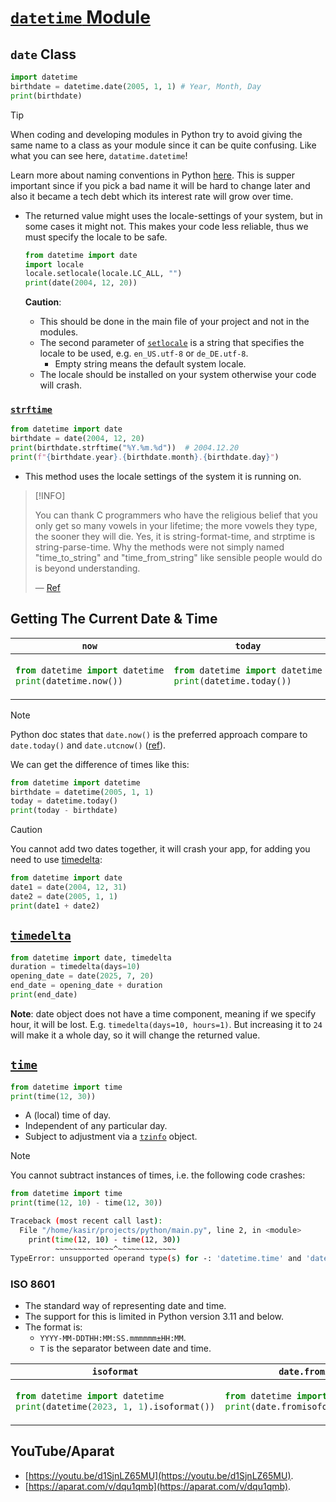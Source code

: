# [`datetime` Module](https://docs.python.org/3/library/datetime.html)

## `date` Class

```py
import datetime
birthdate = datetime.date(2005, 1, 1) # Year, Month, Day
print(birthdate)
```

> [!TIP]
>
> When coding and developing modules in Python try to avoid giving the same name to a class as your module since it can be quite confusing. Like what you can see here, `datatime.datetime`!
>
> Learn more about naming conventions in Python [here](https://peps.python.org/pep-0008/#naming-conventions). This is supper important since if you pick a bad name it will be hard to change later and also it became a tech debt which its interest rate will grow over time.

- The returned value might uses the locale-settings of your system, but in some cases it might not. This makes your code less reliable, thus we must specify the locale to be safe.

  ```py
  from datetime import date
  import locale
  locale.setlocale(locale.LC_ALL, "")
  print(date(2004, 12, 20))
  ```

  **Caution**:

  - This should be done in the main file of your project and not in the modules.
  - The second parameter of [`setlocale`](https://docs.python.org/3/library/locale.html#locale.setlocale) is a string that specifies the locale to be used, e.g. `en_US.utf-8` or `de_DE.utf-8`.
    - Empty string means the default system locale.
  - The locale should be installed on your system otherwise your code will crash.

### [`strftime`](https://docs.python.org/3/library/datetime.html#datetime.date.strftime)

```py
from datetime import date
birthdate = date(2004, 12, 20)
print(birthdate.strftime("%Y.%m.%d"))  # 2004.12.20
print(f"{birthdate.year}.{birthdate.month}.{birthdate.day}")
```

- This method uses the locale settings of the system it is running on.

> [!INFO]
>
> You can thank C programmers who have the religious belief that you only get so many vowels in your lifetime; the more vowels they type, the sooner they will die. Yes, it is string-format-time, and strptime is string-parse-time. Why the methods were not simply named "time_to_string" and "time_from_string" like sensible people would do is beyond understanding.
>
> &mdash; [Ref](https://stackoverflow.com/questions/50066116/meaning-of-strf-in-strftime#comment87149446_50066116)

## Getting The Current Date & Time

<table>
<thead><tr>
<th><code>now</code></th>
<th><code>today</code></th>
<th><code>utcnow</code></th>
</tr></thead>
<tbody><tr><td>

```py
from datetime import datetime
print(datetime.now())
```

</td><td>

```py
from datetime import datetime
print(datetime.today())
```

</td><td>

```py
from datetime import datetime
print(datetime.utcnow())
```

</td></tr></tbody>
</table>

> [!NOTE]
>
> Python doc states that `date.now()` is the preferred approach compare to `date.today()` and `date.utcnow()` ([ref](https://docs.python.org/3/library/datetime.html#datetime.datetime.now)).

We can get the difference of times like this:

```py
from datetime import datetime
birthdate = datetime(2005, 1, 1)
today = datetime.today()
print(today - birthdate)
```

> [!CAUTION]
>
> You cannot add two dates together, it will crash your app, for adding you need to use [timedelta](#timedelta):
>
> ```py
> from datetime import date
> date1 = date(2004, 12, 31)
> date2 = date(2005, 1, 1)
> print(date1 + date2)
> ```

## [`timedelta`](https://docs.python.org/3/library/datetime.html#timedelta-objects)

```py
from datetime import date, timedelta
duration = timedelta(days=10)
opening_date = date(2025, 7, 20)
end_date = opening_date + duration
print(end_date)
```

**Note**: date object does not have a time component, meaning if we specify hour, it will be lost. E.g. `timedelta(days=10, hours=1)`. But increasing it to `24` will make it a whole day, so it will change the returned value.

## [`time`](https://docs.python.org/3/library/datetime.html#time-objects)

```py
from datetime import time
print(time(12, 30))
```

- A (local) time of day.
- Independent of any particular day.
- Subject to adjustment via a [`tzinfo`](https://docs.python.org/3/library/datetime.html#datetime.tzinfo) object.

> [!NOTE]
>
> You cannot subtract instances of times, i.e. the following code crashes:
>
> ```py
> from datetime import time
> print(time(12, 10) - time(12, 30))
> ```
>
> ```bash
> Traceback (most recent call last):
>   File "/home/kasir/projects/python/main.py", line 2, in <module>
>     print(time(12, 10) - time(12, 30))
>           ~~~~~~~~~~~~~^~~~~~~~~~~~~~
> TypeError: unsupported operand type(s) for -: 'datetime.time' and 'datetime.time'
> ```

### ISO 8601

- The standard way of representing date and time.
- The support for this is limited in Python version 3.11 and below.
- The format is:
  - `YYYY-MM-DDTHH:MM:SS.mmmmmm±HH:MM`.
  - `T` is the separator between date and time.

<table>
<thead>
<tr>
<th><code>isoformat</code></th>
<th><code>date.fromisoformat</code></th>
</tr>
</thead>
<tbody><tr><td>

```py
from datetime import datetime
print(datetime(2023, 1, 1).isoformat())
```

</td><td>

```py
from datetime import date
print(date.fromisoformat("2023-01-01"))
```

</td></tr></tbody>
</table>

## YouTube/Aparat

- [https://youtu.be/d1SjnLZ65MU](https://youtu.be/d1SjnLZ65MU).
- [https://aparat.com/v/dqu1qmb](https://aparat.com/v/dqu1qmb).
